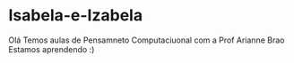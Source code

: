 # Isabela-e-Izabela
Olá 
Temos aulas de Pensamneto Computaciuonal com a Prof Arianne Brao
Estamos aprendendo :)
